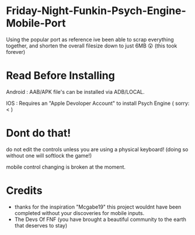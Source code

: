 # Friday-Night-Funkin-Psych-Engine-Mobile-Port
Using the popular port as reference ive been able to scrap everything together, and shorten the overall filesize down to just 6MB 😲 (this took forever)

# Read Before Installing
Android : AAB/APK file's can be installed via ADB/LOCAL. 

IOS : Requires an "Apple Devoloper Account" to install Psych Engine 
( sorry:< )

# Dont do that!
do not edit the controls unless you are using a physical keyboard!
(doing so without one will softlock the game!)

mobile control changing
is broken at the moment.

# Credits
- thanks for the inspiration 
"Mcgabe19" this project wouldnt have been completed without your discoveries for mobile inputs.
- The Devs Of FNF (you have brought a beautiful community to the earth that deserves to stay)
